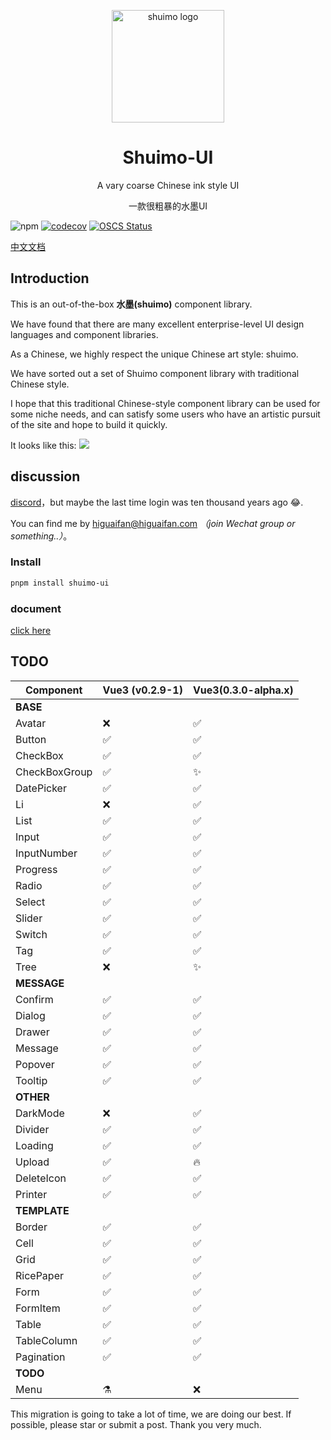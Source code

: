 <p align="center">
  <a href="https://shuimo.design" target="_blank" rel="noopener noreferrer">
    <img width="180" src="https://raw.githubusercontent.com/janghood/shuimo-ui/main/assets/icons/logo.svg" 
        alt="shuimo logo">
  </a>
</p>
<h1 align="center">Shuimo-UI</h1>

<p align="center">A vary coarse Chinese ink style UI</p>
<p align="center">一款很粗暴的水墨UI</p>

![npm](https://img.shields.io/npm/v/shuimo-ui?color=%23c50315&style=flat-square)
[![codecov](https://codecov.io/gh/janghood/shuimo-ui/branch/master/graph/badge.svg?token=JYTSFCTMZD)](https://codecov.io/gh/janghood/shuimo-ui)
[![OSCS Status](https://www.oscs1024.com/platform/badge/janghood/shuimo-ui.svg?size=small)](https://www.oscs1024.com/project/janghood/shuimo-ui?ref=badge_small)

[中文文档](https://github.com/janghood/shuimo-ui/blob/main/assets/README/README.zh.md)

## Introduction

This is an out-of-the-box **水墨(shuimo)** component library.

We have found that there are many excellent enterprise-level UI design languages and component libraries.

As a Chinese, we highly respect the unique Chinese art style: shuimo.

We have sorted out a set of Shuimo component library with traditional Chinese style.

I hope that this traditional Chinese-style component library can be used for some niche needs, and can satisfy some
users who have an artistic pursuit of the site and hope to build it quickly.

It looks like this:
<img src="https://github.com/janghood/shuimo-ui/blob/main/assets/img/example.png?raw=true">

## discussion

[discord](https://discord.gg/xy3BenWvYj)，but maybe the last time login was ten thousand years ago 😂.

You can find me by <a href="mailto:higuaifan@higuaifan.com">higuaifan@higuaifan.com</a>  _（join Wechat group or something..）_。

### Install

```bash
pnpm install shuimo-ui
```

### document

[click here](https://shuimo.design)

## TODO

| Component     | Vue3 (v0.2.9-1) | Vue3(0.3.0-alpha.x) |
|---------------|-----------------|---------------------|
| **BASE**      |                 |                     |
| Avatar        | ❌               | ✅                   | 
| Button        | ✅               | ✅                   | 
| CheckBox      | ✅               | ✅                   | 
| CheckBoxGroup | ✅               | ✨                   | 
| DatePicker    | ✅               | ✅                   | 
| Li            | ❌               | ✅                   | 
| List          | ✅               | ✅                   | 
| Input         | ✅               | ✅                   | 
| InputNumber   | ✅               | ✅                   | 
| Progress      | ✅               | ✅                   | 
| Radio         | ✅               | ✅                   | 
| Select        | ✅               | ✅                   | 
| Slider        | ✅               | ✅                   | 
| Switch        | ✅               | ✅                   | 
| Tag           | ✅               | ✅                   | 
| Tree          | ❌               | ✨                   | 
| **MESSAGE**   |                 |                     |   
| Confirm       | ✅               | ✅                   | 
| Dialog        | ✅               | ✅                   | 
| Drawer        | ✅               | ✅                   | 
| Message       | ✅               | ✅                   | 
| Popover       | ✅               | ✅                   | 
| Tooltip       | ✅               | ✅                   | 
| **OTHER**     |                 |                     |   
| DarkMode      | ❌               | ✅                   | 
| Divider       | ✅               | ✅                   | 
| Loading       | ✅               | ✅                   | 
| Upload        | ✅               | 🔥                  | 
| DeleteIcon    | ✅               | ✅                   | 
| Printer       | ✅               | ✅                   | 
| **TEMPLATE**  |                 |                     |   
| Border        | ✅               | ✅                   | 
| Cell          | ✅               | ✅                   | 
| Grid          | ✅               | ✅                   | 
| RicePaper     | ✅               | ✅                   | 
| Form          | ✅               | ✅                   | 
| FormItem      | ✅               | ✅                   | 
| Table         | ✅               | ✅                   | 
| TableColumn   | ✅               | ✅                   | 
| Pagination    | ✅               | ✅                   | 
| **TODO**      |                 |                     |   
| Menu          | ⚗️              | ❌                   | 


This migration is going to take a lot of time, we are doing our best. If possible, please star or submit a post. Thank you very much.
